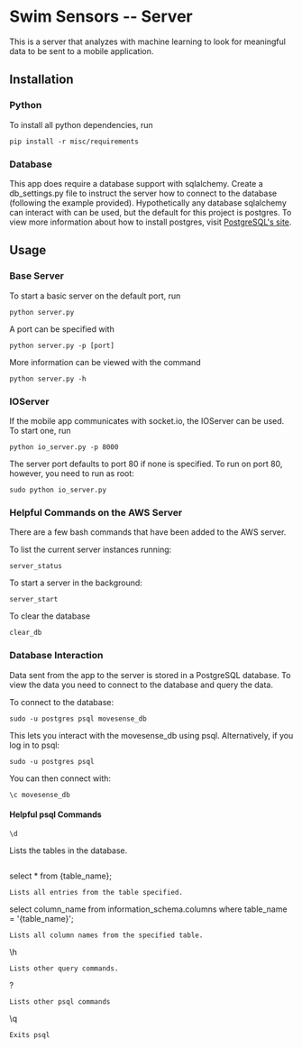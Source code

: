 # Swim Sensors -- Server
This is a server that analyzes with machine learning to look for meaningful data to be sent to a mobile application.

## Installation
### Python
To install all python dependencies, run
```
pip install -r misc/requirements
```
### Database
This app does require a database support with sqlalchemy. Create a db_settings.py file to instruct the server how to connect to the database (following the example provided). Hypothetically any database sqlalchemy can interact with can be used, but the default for this project is postgres. To view more information about how to install postgres, visit [PostgreSQL's site](https://www.postgresql.org/download/).

## Usage
### Base Server
To start a basic server on the default port, run
```
python server.py
```

A port can be specified with
```
python server.py -p [port]
```

More information can be viewed with the command
```
python server.py -h
```

### IOServer
If the mobile app communicates with socket.io, the IOServer can be used. To start one, run
```
python io_server.py -p 8000
```
The server port defaults to port 80 if none is specified. To run on port 80, however, you need to run as root:
```
sudo python io_server.py
```


### Helpful Commands on the AWS Server
There are a few bash commands that have been added to the AWS server.

To list the current server instances running:
```
server_status
```

To start a server in the background:
```
server_start
```

To clear the database
```
clear_db
```

### Database Interaction
Data sent from the app to the server is stored in a PostgreSQL database. To view the data you need to connect to the database and query the data.

To connect to the database:
```
sudo -u postgres psql movesense_db
```
This lets you interact with the movesense_db using psql.
Alternatively, if you log in to psql:
```
sudo -u postgres psql
```
You can then connect with:
```
\c movesense_db
```


#### Helpful psql Commands

```
\d
```
Lists the tables in the database.

```

```
select * from {table_name};
```
Lists all entries from the table specified.

```
select column_name from information_schema.columns where table_name = '{table_name}';
```
Lists all column names from the specified table.

```
\h
```
Lists other query commands.

```
\?
```
Lists other psql commands

```
\q
```
Exits psql